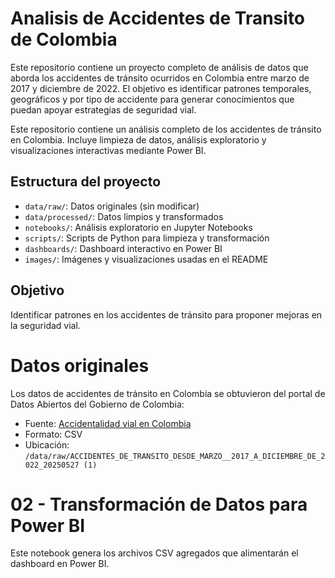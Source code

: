 # Analisis de Accidentes de Transito de Colombia

Este repositorio contiene un proyecto completo de análisis de datos que aborda los accidentes de tránsito ocurridos en Colombia entre marzo de 2017 y diciembre de 2022. El objetivo es identificar patrones temporales, geográficos y por tipo de accidente para generar conocimientos que puedan apoyar estrategias de seguridad vial.

Este repositorio contiene un análisis completo de los accidentes de tránsito en Colombia. Incluye limpieza de datos, análisis exploratorio y visualizaciones interactivas mediante Power BI.

## Estructura del proyecto

- `data/raw/`: Datos originales (sin modificar)
- `data/processed/`: Datos limpios y transformados
- `notebooks/`: Análisis exploratorio en Jupyter Notebooks
- `scripts/`: Scripts de Python para limpieza y transformación
- `dashboards/`: Dashboard interactivo en Power BI
- `images/`: Imágenes y visualizaciones usadas en el README


## Objetivo

Identificar patrones en los accidentes de tránsito para proponer mejoras en la seguridad vial.

# Datos originales

Los datos de accidentes de tránsito en Colombia se obtuvieron del portal de Datos Abiertos del Gobierno de Colombia:

- Fuente: [Accidentalidad vial en Colombia](https://www.datos.gov.co/Transporte/ACCIDENTES-DE-TRANSITO-DESDE-MARZO-2017-A-DICIEMBR/wacd-xkg8/about_data)
- Formato: CSV
- Ubicación: `/data/raw/ACCIDENTES_DE_TRANSITO_DESDE_MARZO__2017_A_DICIEMBRE_DE_2022_20250527 (1)`


# 02 - Transformación de Datos para Power BI
Este notebook genera los archivos CSV agregados que alimentarán el dashboard en Power BI.